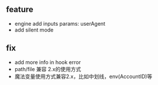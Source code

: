 ## feature
- engine add inputs params: userAgent
- add silent mode

## fix
- add more info in hook error
- path/file 兼容 2.x的使用方式
- 魔法变量使用方式兼容2.x，比如中划线，env(AccountID)等


